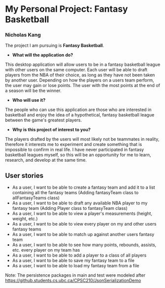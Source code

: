 # My Personal Project: Fantasy Basketball 
### Nicholas Kang

The project I am pursuing is **Fantasy Basketball**.

- **What will the application do?**

This desktop application will allow users to be in a fantasy basketball league 
with other users on the same computer. Each user will be able to draft players
from the NBA of their choice, as long as they have not been taken by another user.
Depending on how the players on a users team perform, 
the user may gain or lose points. The user with the most points 
at the end of a season will be the winner. 

- **Who will use it?**

The people who can use this application are those who are interested in basketball and enjoy the idea of a hypothetical, 
fantasy basketball league between the game's greatest players.

- **Why is this project of interest to you?**

The players drafted by the users will most likely not be teammates in reality,
therefore it interests me to experiment and create something that is impossible to confirm in real life.
I have never  participated in fantasy basketball leagues myself, so this 
will be an opportunity for me to learn, research, and develop at the 
same time. 

## User stories
- As a user, I want to be able to create a fantasy team and add it to a list containing all the fantasy teams
  (Adding fantasyTeam class to allFantasyTeams class)
- As a user, I want to be able to draft any available NBA player to my fantasy team
  (Adding Player class to fantasyTeam class)
- As a user, I want to be able to view a player's measurements (height, weight, etc.)
- As a user, I want to be able to view every player on my and other users fantasy teams
- As a user, I want to be able to match up against another users fantasy team
- As a user, I want to be able to see how many points, rebounds, assists, etc. every player on my team has
- As a user, I want to be able to add a player to a class of all players
- As a user, I want to be able to save my fantasy team to a file
- As a user, I want to be able to load my fantasy team from a file

Note: The persistence packages in main and test were modeled after 
https://github.students.cs.ubc.ca/CPSC210/JsonSerializationDemo